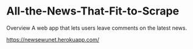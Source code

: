 # All-the-News-That-Fit-to-Scrape
Overview
A web app that lets users leave comments on the latest news.

https://newsewunet.herokuapp.com/